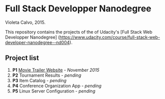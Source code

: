 # Full Stack Developper Nanodegree

Violeta Calvo, 2015.

This repository contains the projects of the of Udacity's [Full Stack Web Developper Nanodegree] (https://www.udacity.com/course/full-stack-web-developer-nanodegree--nd004).

## Project list

1. **P1** [Movie Trailer Website](http://com.movietrailerwebsite.s3-website.eu-central-1.amazonaws.com/) - *November 2015*
2. **P2** Tournament Results - *pending*
3. **P3** Item Catalog - *pending*
4. **P4** Conference Organization App - *pending*
5. **P5** Linux Server Configuration - *pending*
